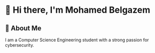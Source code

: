 # 👋 Hi there, I'm Mohamed Belgazem

## 🚀 About Me
I am a Computer Science Engineering student with a strong passion for cybersecurity.
